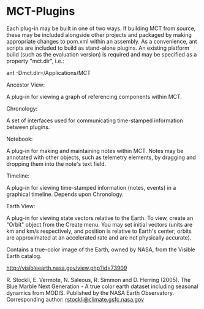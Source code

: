 MCT-Plugins
===========

Each plug-in may be built in one of two ways. If building MCT from source, these may be included alongside other projects and packaged by making appropriate changes to pom.xml within an assembly. As a convenience, ant scripts are included to build as stand-alone plugins. An existing platform build (such as the evaluation version) is required and may be specified as a property "mct.dir", i.e.:

ant -Dmct.dir=/Applications/MCT


Ancestor View:

A plug-in for viewing a graph of referencing components within MCT.


Chronology:

A set of interfaces used for communicating time-stamped information between plugins.


Notebook:

A plug-in for making and maintaining notes within MCT. Notes may be annotated with other objects, such as telemetry elements, by dragging and dropping them into the note's text field.


Timeline:

A plug-in for viewing time-stamped information (notes, events) in a graphical timeline. Depends upon Chronology.


Earth View:

A plug-in for viewing state vectors relative to the Earth. To view, create an "Orbit" object from the Create menu. You may set initial vectors (units are km and km/s respectively, and position is relative to Earth's center; orbits are approximated at an accelerated rate and are not physically accurate). 

Contains a true-color image of the Earth, owned by NASA, from the Visible Earth catalog. 

http://visibleearth.nasa.gov/view.php?id=73909

R. Stockli, E. Vermote, N. Saleous, R. Simmon and D. Herring (2005). The Blue Marble Next Generation - A true color earth dataset including seasonal dynamics from MODIS. Published by the NASA Earth Observatory. Corresponding author: rstockli@climate.gsfc.nasa.gov